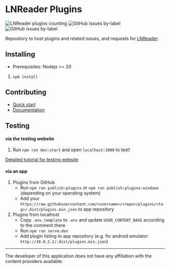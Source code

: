 # LNReader Plugins

<p>
<img alt="LNReader plugins counting" src="https://raw.githubusercontent.com/LNReader/lnreader-plugins/plugins/v3.0.0/total.svg">
<img alt="GitHub issues by-label"  src="https://img.shields.io/github/issues/lnreader/lnreader-plugins/Source%20Request?color=success&label=source%20requests">
<img  alt="GitHub issues by-label"  src="https://img.shields.io/github/issues/lnreader/lnreader-plugins/Bug?color=red&label=bugs">
</p>

Repository to host plugins and related issues, and requests for
[LNReader](https://github.com/LNReader/lnreader).

## Installing

- Prerequisites: Nodejs >= 20

1. `npm install`

## Contributing

- [Quick start](./docs/quickstart.md)
- [Documentation](./docs/docs.md)

## Testing

#### via the testing website

1. Run `npm run dev:start` and open `localhost:3000` to test!

[Detailed tutorial for testing website](./docs/website-tutorial.md)

#### via an app

1. Plugins from GitHub
   - Run `npm run publish:plugins` or `npm run publish:plugins:windows` (depending on your operating system)
   - Add your `https://raw.githubusercontent.com/<username>/<repo>/plugins/<tag>/.dist/plugins.min.json` to app repository
2. Plugins from localhost
   - Copy `.env.template` to `.env` and update `USER_CONTENT_BASE` according to the comment there
   - Run `npm run serve:dev`
   - Add plugin listing to app repository (e.g. for android emulator `http://10.0.2.2/.dist/plugins.min.json`)

---

The developer of this application does not have any affiliation with the content providers available.
